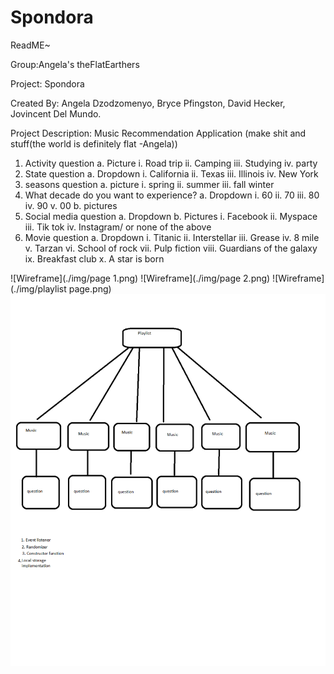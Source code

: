 # Spondora

ReadME~

Group:Angela's theFlatEarthers

Project: Spondora

Created By: Angela Dzodzomenyo, Bryce Pfingston, David Hecker, Jovincent Del Mundo.

Project Description: Music Recommendation Application 
(make shit and stuff(the world is definitely flat -Angela))

1.	Activity question
a.	Picture
i.	Road trip
ii.	Camping
iii.	Studying
iv.	party
2.	State question
a.	Dropdown
i.	California
ii.	Texas
iii.	Illinois
iv.	New York
3.	seasons question
a.	picture
i.	spring
ii.	summer
iii.	fall winter
4.	What decade do you want to experience?
a.	Dropdown
i.	60
ii.	70
iii.	80
iv.	90
v.	00
b.	pictures
5.	Social media question
a.	Dropdown
b.	Pictures
i.	Facebook
ii.	Myspace
iii.	Tik tok
iv.	Instagram/ or none of the above
6.	Movie question 
a.	Dropdown
i.	Titanic
ii.	Interstellar
iii.	Grease
iv.	8 mile
v.	Tarzan 
vi.	School of rock
vii.	Pulp fiction
viii.	Guardians of the galaxy
ix.	Breakfast club
x.	A star is born


![Wireframe](./img/page 1.png)
![Wireframe](./img/page 2.png)
![Wireframe](./img/playlist page.png)
![Wireframe](./img/domain.png)
